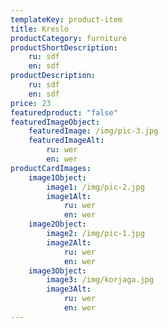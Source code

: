 ```yaml
---
templateKey: product-item
title: Kreslo
productCategory: furniture
productShortDescription:
    ru: sdf
    en: sdf
productDescription:
    ru: sdf
    en: sdf
price: 23
featuredproduct: "false"
featuredImageObject:
    featuredImage: /img/pic-3.jpg
    featuredImageAlt:
        ru: wer
        en: wer
productCardImages:
    image1Object:
        image1: /img/pic-2.jpg
        image1Alt:
            ru: wer
            en: wer
    image2Object:
        image2: /img/pic-1.jpg
        image2Alt:
            ru: wer
            en: wer
    image3Object:
        image3: /img/korjaga.jpg
        image3Alt:
            ru: wer
            en: wer
---
```

